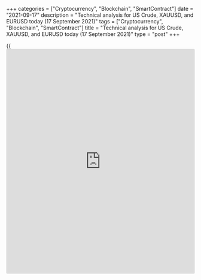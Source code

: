 +++
categories = ["Cryptocurrency", "Blockchain", "SmartContract"]
date = "2021-09-17"
description = "Technical analysis for US Crude, XAUUSD, and EURUSD today (17 September 2021)"
tags = ["Cryptocurrency", "Blockchain", "SmartContract"]
title = "Technical analysis for US Crude, XAUUSD, and EURUSD today (17 September 2021)"
type = "post"
+++

{{<iframe id="large-banner" src="https://www.bounty.group/#slide=19.0" width="100%" height="600" scrolling="no" style="border: 0px solid rgb(216, 221, 230); border-radius: 3px;">}}

2021-09-17

2021-09-17

Short-term analysis for oil, gold, and EURUSD for 17.09.2021Alex
Rodionov

I welcome my fellow traders! I have made a price forecast for US Crude,
XAUUSD, and EURUSD using a combination of margin zones methodology and
technical analysis. Based on the market analysis, I suggest entry
signals for intraday traders.

Yesterday, oil was trading in correction. The pattern “Micro-zone -
Additional Zone” yielded profits.

The article covers the following subjects:

## Oil price forecast for today: USCrude analysis

Yesterday, oil was trading in correction. The pattern “Micro-zone -
Additional Zone” yielded profits. The test of the Additional Zone 71.60
- 71.47 led to a price rise and a retest of the resistance at 72.85 -
72.32. As long as this resistance is being held, there is no talk of a
further price rise.

The task of traders for today is to look for a buy pattern in the
Additional Zone with a target at level 72.67.

If the Additional Zone is broken out and the price consolidates lower,
then the price will go into a deeper correction with the target in the
Intermediary Zone 70.32 - 70.07.

### [USCrude][1] trading ideas for today:

  1. Buy according to the pattern in Additional Zone 71.60 - 71.47. TakeProfit: 72.67. StopLoss: according to the pattern rules.

  2. Buy according to the pattern in Intermediary Zone 70.32 - 70.07. TakeProfit: 72.67. StopLoss: according to the pattern rules.

* * *

## Gold price forecast for today: XAUUSD analysis

Yesterday, gold broke out not only the Target Zone 1792 - 1788, but also
the Gold Zone 1772 - 1770. As a result, prices reached the Target Zone 2
1751 - 1747 within a short-term downtrend.

Now the gold price is correcting to yesterday's fall and is approaching
the Intermediary Zone 1768 - 1765. The Intermediary Zone serves as the
border of the trend. First of all, after its test, look for a pattern to
sell gold with a target in the Target Zone 2.

To enter purchases and reverse the trend, traders need to break out the
Intermediary Zone and consolidate the price higher. In this case, the
target for purchases will be the upper Target Zone 1790 - 1786.

### [XAUUSD][2] trading ideas for today:

Sell according to the pattern in Intermediary Zone 1768 - 1765.
TakeProfit: Target Zone 2 1751 - 1747. StopLoss: according to the
pattern rules.

* * *

## Euro/Dollar forecast for today: EURUSD analysis

The short-term euro downtrend yielded profits. As a result, the first
target for sales in the zone of 1.1867 - 1.1812 was reached. The second
target of the trend is the Target Zone 1.1733 - 1.1715.

Since the support level 1.1774 was broken out downside, it now serves as
a resistance. At the moment, the price is testing this level upside. If
resistance is held, the decline will continue with the target in the
Target Zone.

If level 1.1774 is broken out upside, then the price will reach the
Additional Zone 1.1799 - 1.1794 which serves as the next resistance
level.

### [EURUSD][3] trading ideas for today:

  1. Sell according to the pattern in the level of 1.1774. TakeProfit: Target Zone 1.1733 - 1.1715. StopLoss: according to the pattern rules.

  2. Buy when level 1.1774 is broken out. TakeProfit: Additional Zone 1.1799 - 1.1794. StopLoss: 1.1765.

* * *

P.S. Did you like my article? Share it in social networks: it will be
the best “thank you" :)

Ask me questions and comment below. I’ll be glad to answer your
questions and give necessary explanations.

 **Useful links:**

  * I recommend trying to trade with a reliable broker [here][4]. The system allows you to trade by yourself or copy successful traders from all across the globe.
  * Use my promo-code BLOG for getting deposit bonus 50% on LiteForex platform. Just enter this code in the appropriate field while [depositing][5] your trading account.
  * Telegram chat for traders: <t.me/liteforexengchat>. We are sharing the signals and trading experience
  * Telegram channel with high-quality analytics, Forex reviews, training articles, and other useful things for traders <t.me/liteforex>

## Price chart of USCrude in real time mode

The content of this article reflects the author’s opinion and does not
necessarily reflect the official position of LiteForex. The material
published on this page is provided for informational purposes only and
should not be considered as the provision of investment advice for the
purposes of Directive 2004/39/EC.

Rate this article:

{{value}}

( {{count}} {{title}} )

   1. my.liteforex.com/trading?type=oil
   2. my.liteforex.com/trading/chart?symbol=XAUUSD&returnUrl=true
   3. my.liteforex.com/trading/chart?symbol=EURUSD&returnUrl=true
   4. my.liteforex.com/?category=analysts-opinions&slug=short-term-analysis-for-oil-gold-and-eurusd-for-17092021&openPopup=%2Fregistration%2Fpopup&utm_source=blog&utm_medium=article&utm_campaign=bonus
   5. my.liteforex.com/deposit/?category=analysts-opinions&slug=short-term-analysis-for-oil-gold-and-eurusd-for-17092021&promo_code=BLOG&utm_source=blog&utm_medium=article&utm_campaign=bonus